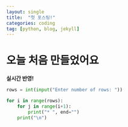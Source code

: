 ```yaml
---
layout: single
title:  "첫 포스팅!"
categories: coding
tag: [python, blog, jekyll]
---
```


# 오늘 처음 만들었어요
**실시간 반영!**

```python
rows = int(input("Enter number of rows: "))

for i in range(rows):
    for j in range(i+1):
        print("* ", end="")
    print("\n")
```
